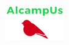 <p align="center">
  <img src="ecommerce\static\images\alcampus.png" alt="Logo" style="width: 30%; max-width: 200px;">
</p>